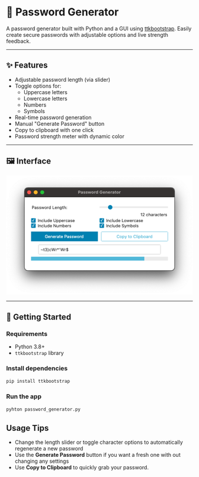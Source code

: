 # 🔐 Password Generator

A password generator built with Python and a GUI using [ttkbootstrap](https://ttkbootstrap.readthedocs.io/). Easily create secure passwords with adjustable options and live strength feedback.

---

## ✨ Features

- Adjustable password length (via slider)
- Toggle options for:
  - Uppercase letters
  - Lowercase letters
  - Numbers
  - Symbols
- Real-time password generation
- Manual "Generate Password" button
- Copy to clipboard with one click
- Password strength meter with dynamic color

---

## 🖼️ Interface

![Password Generator Preview](<password_generator_screenshot.png>)

---

## 🚀 Getting Started

### Requirements

- Python 3.8+
- `ttkbootstrap` library

### Install dependencies

```bash
pip install ttkbootstrap
```
### Run the app
```bash
pyhton password_generator.py
```

## Usage Tips
- Change the length slider or toggle character options to automatically regenerate a new password
- Use the **Generate Password** button if you want a fresh one with out changing any settings
- Use **Copy to Clipboard** to quickly grab your password.
